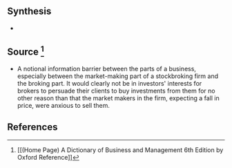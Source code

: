## Synthesis
- 
## Source [^1]
- A notional information barrier between the parts of a business, especially between the market-making part of a stockbroking firm and the broking part. It would clearly not be in investors' interests for brokers to persuade their clients to buy investments from them for no other reason than that the market makers in the firm, expecting a fall in price, were anxious to sell them.
## References

[^1]: [[(Home Page) A Dictionary of Business and Management 6th Edition by Oxford Reference]]
